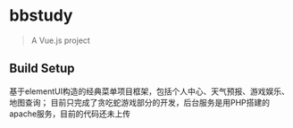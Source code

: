 # bbstudy

> A Vue.js project

## Build Setup
基于elementUI构造的经典菜单项目框架，包括个人中心、天气预报、游戏娱乐、地图查询；
目前只完成了贪吃蛇游戏部分的开发，后台服务是用PHP搭建的apache服务，目前的代码还未上传
